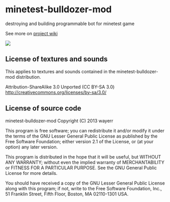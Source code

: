 minetest-bulldozer-mod
======================

destroying and building programmable bot for minetest game

See more on [project wiki](wiki)

![](http://storage2.static.itmages.ru/i/13/0317/h_1363470595_6472701_d41d8cd98f.jpg)

License of textures and sounds
---------------------------------------

This applies to textures and sounds contained in the minetest-bulldozer-mod distribution.

Attribution-ShareAlike 3.0 Unported (CC BY-SA 3.0)
http://creativecommons.org/licenses/by-sa/3.0/

License of source code
-------------------------------

minetest-bulldozer-mod
Copyright (C) 2013 wayerr

This program is free software; you can redistribute it and/or modify
it under the terms of the GNU Lesser General Public License as published by
the Free Software Foundation; either version 2.1 of the License, or
(at your option) any later version.

This program is distributed in the hope that it will be useful,
but WITHOUT ANY WARRANTY; without even the implied warranty of
MERCHANTABILITY or FITNESS FOR A PARTICULAR PURPOSE. See the
GNU General Public License for more details.

You should have received a copy of the GNU Lesser General Public License along
with this program; if not, write to the Free Software Foundation, Inc.,
51 Franklin Street, Fifth Floor, Boston, MA 02110-1301 USA.